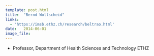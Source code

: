 ```yaml
---
template: post.html
title:  "Bernd Wollscheid"
links:
  - 'https://imsb.ethz.ch/research/beltrao.html'
date:   2014-06-01
image_file:
---
```


- Professor, Department of Health Sciences and Technology ETHZ

<!--more-->

